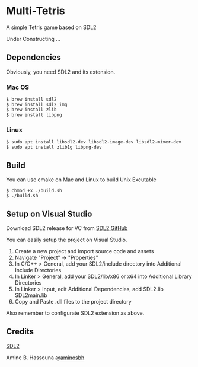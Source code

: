 # Multi-Tetris
A simple Tetris game based on SDL2

Under Constructing ...

## Dependencies
Obviously, you need SDL2 and its extension. 
### Mac OS
~~~shell
$ brew install sdl2
$ brew install sdl2_img
$ brew install zlib
$ brew install libpng
~~~
### Linux
~~~shell
$ sudo apt install libsdl2-dev libsdl2-image-dev libsdl2-mixer-dev
$ sudo apt install zlib1g libpng-dev
~~~

## Build
You can use cmake on Mac and Linux to build Unix Excutable
~~~
$ chmod +x ./build.sh
$ ./build.sh
~~~

## Setup on Visual Studio
Download SDL2 release for VC from [SDL2 GitHub](https://github.com/libsdl-org/SDL/releases/tag/release-2.24.0)

You can easily setup the project on Visual Studio. 

1. Create a new project and import source code and assets
2. Navigate "Project" -> "Properties"
3. In C/C++ > General, add your SDL2/include directory into Additional Include Directories
4. In Linker > General, add your SDL2/lib/x86 or x64 into Additional Library Directories
5. In Linker > Input, edit Additional Dependencies, add SDL2.lib SDL2main.lib
6. Copy and Paste .dll files to the project directory

Also remember to configurate SDL2 extension as above.

## Credits
[SDL2](https://github.com/libsdl-org)

Amine B. Hassouna [@aminosbh](https://gitlab.com/aminosbh)